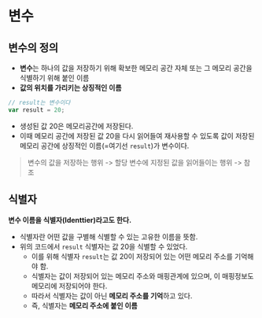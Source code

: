 # 변수

## 변수의 정의

- **변수**는 하나의 값을 저장하기 위해 확보한 메모리 공간 자체 또는 그 메모리 공간을 식별하기 위해 붙인 이름
- **값의 위치를 가리키는 상징적인 이름**

```js
// result는 변수이다
var result = 20;
```

- 생성된 값 20은 메모리공간에 저장된다.
- 이때 메모리 공간에 저장된 값 20을 다시 읽어들여 재사용할 수 있도록 값이 저장된 메모리 공간에 상징적인 이름(=여기선 `result`)가 변수이다.

> 변수의 값을 저장하는 행위 -> 할당
> 변수에 지정된 값을 읽어들이는 행위 -> 참조

## 식별자

**변수 이름을 식별자(Identtier)라고도 한다.**

- 식별자란 어떤 값을 구별해 식별할 수 있는 고유한 이름을 뜻함.
- 위의 코드에서 `result` 식별자는 값 20을 식별할 수 있었다.
  - 이를 위해 식별자 `result`는 값 20이 저장되어 있는 어떤 메모리 주소를 기억해야 함.
  - 식별자는 값이 저장되어 있는 메모리 주소와 매핑관계에 있으며, 이 매핑정보도 메모리에 저장되어야 한다.
  - 따라서 식별자는 값이 아닌 **메모리 주소를 기억**하고 있다.
  - 즉, 식별자는 **메모리 주소에 붙인 이름**
